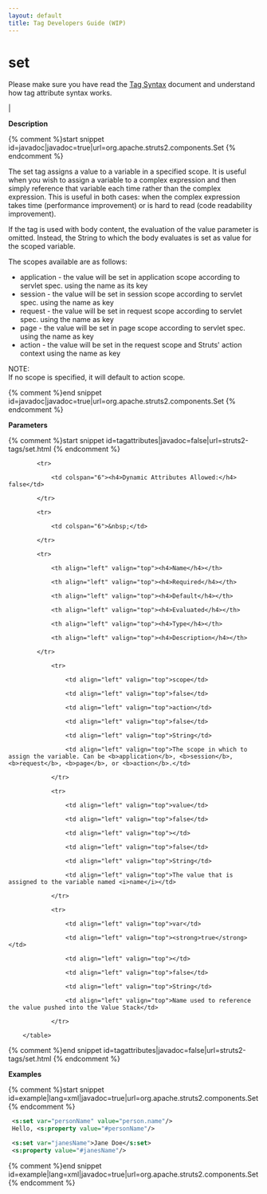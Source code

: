 ```yaml
---
layout: default
title: Tag Developers Guide (WIP)
---
```


# set


Please make sure you have read the [Tag Syntax](#PAGE_13927) document and understand how tag attribute syntax works.

| 

__Description__



{% comment %}start snippet id=javadoc|javadoc=true|url=org.apache.struts2.components.Set {% endcomment %}
<p> <p>The set tag assigns a value to a variable in a specified scope. It is useful when you wish to assign a variable to a
 complex expression and then simply reference that variable each time rather than the complex expression. This is
 useful in both cases: when the complex expression takes time (performance improvement) or is hard to read (code
 readability improvement).</p>
 <p>If the tag is used with body content, the evaluation of the value parameter is omitted. Instead, the String to
 which the body evaluates is set as value for the scoped variable.</p>

 <p>The scopes available are as follows:</p>
 <ul>
   <li>application - the value will be set in application scope according to servlet spec. using the name as its key</li>
   <li>session - the value will be set in session scope according to servlet spec. using the name as key </li>
   <li>request - the value will be set in request scope according to servlet spec. using the name as key </li>
   <li>page - the value will be set in page scope according to servlet spec. using the name as key</li>
   <li>action - the value will be set in the request scope and Struts' action context using the name as key</li>
 </ul>

 <p>
 NOTE:<br>
 If no scope is specified, it will default to action scope.
 </p>
</p>
{% comment %}end snippet id=javadoc|javadoc=true|url=org.apache.struts2.components.Set {% endcomment %}

__Parameters__



{% comment %}start snippet id=tagattributes|javadoc=false|url=struts2-tags/set.html {% endcomment %}
<p>		<table width="100%">

			<tr>

				<td colspan="6"><h4>Dynamic Attributes Allowed:</h4> false</td>

			</tr>

			<tr>

				<td colspan="6">&nbsp;</td>

			</tr>

			<tr>

				<th align="left" valign="top"><h4>Name</h4></th>

				<th align="left" valign="top"><h4>Required</h4></th>

				<th align="left" valign="top"><h4>Default</h4></th>

				<th align="left" valign="top"><h4>Evaluated</h4></th>

				<th align="left" valign="top"><h4>Type</h4></th>

				<th align="left" valign="top"><h4>Description</h4></th>

			</tr>

				<tr>

					<td align="left" valign="top">scope</td>

					<td align="left" valign="top">false</td>

					<td align="left" valign="top">action</td>

					<td align="left" valign="top">false</td>

					<td align="left" valign="top">String</td>

					<td align="left" valign="top">The scope in which to assign the variable. Can be <b>application</b>, <b>session</b>, <b>request</b>, <b>page</b>, or <b>action</b>.</td>

				</tr>

				<tr>

					<td align="left" valign="top">value</td>

					<td align="left" valign="top">false</td>

					<td align="left" valign="top"></td>

					<td align="left" valign="top">false</td>

					<td align="left" valign="top">String</td>

					<td align="left" valign="top">The value that is assigned to the variable named <i>name</i></td>

				</tr>

				<tr>

					<td align="left" valign="top">var</td>

					<td align="left" valign="top"><strong>true</strong></td>

					<td align="left" valign="top"></td>

					<td align="left" valign="top">false</td>

					<td align="left" valign="top">String</td>

					<td align="left" valign="top">Name used to reference the value pushed into the Value Stack</td>

				</tr>

		</table>

</p>
{% comment %}end snippet id=tagattributes|javadoc=false|url=struts2-tags/set.html {% endcomment %}

__Examples__



{% comment %}start snippet id=example|lang=xml|javadoc=true|url=org.apache.struts2.components.Set {% endcomment %}

```xml
 <s:set var="personName" value="person.name"/>
 Hello, <s:property value="#personName"/>

 <s:set var="janesName">Jane Doe</s:set>
 <s:property value="#janesName"/>

```

{% comment %}end snippet id=example|lang=xml|javadoc=true|url=org.apache.struts2.components.Set {% endcomment %}
